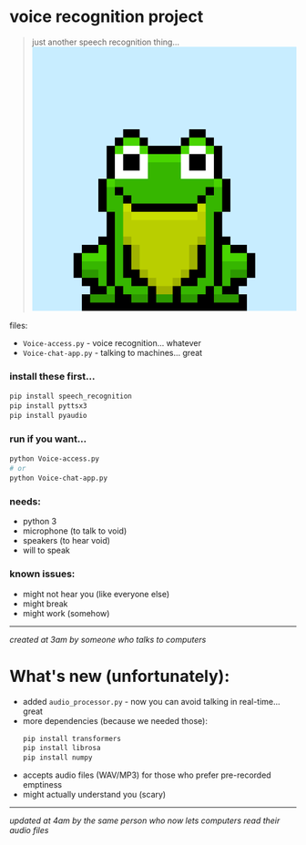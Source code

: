 # voice recognition project
> just another speech recognition thing...
![tired frog](frog.gif)

files:
- `Voice-access.py` - voice recognition... whatever
- `Voice-chat-app.py` - talking to machines... great

### install these first...
```bash
pip install speech_recognition
pip install pyttsx3
pip install pyaudio
```

### run if you want...
```bash
python Voice-access.py
# or
python Voice-chat-app.py
```

### needs:
- python 3
- microphone (to talk to void)
- speakers (to hear void)
- will to speak

### known issues:
- might not hear you (like everyone else)
- might break
- might work (somehow)

---
*created at 3am by someone who talks to computers*

# What's new (unfortunately):
- added `audio_processor.py` - now you can avoid talking in real-time... great
- more dependencies (because we needed those):
  ```bash
  pip install transformers
  pip install librosa
  pip install numpy
  ```
- accepts audio files (WAV/MP3) for those who prefer pre-recorded emptiness
- might actually understand you (scary)

---
*updated at 4am by the same person who now lets computers read their audio files*
